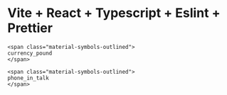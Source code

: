 # Vite + React + Typescript + Eslint + Prettier

```
<span class="material-symbols-outlined">
currency_pound
</span>
```

```
<span class="material-symbols-outlined">
phone_in_talk
</span>
```
